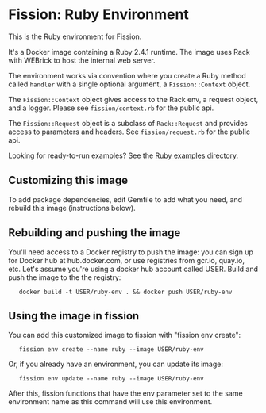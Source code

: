 # Fission: Ruby Environment

This is the Ruby environment for Fission.

It's a Docker image containing a Ruby 2.4.1 runtime. The image uses
Rack with WEBrick to host the internal web server.

The environment works via convention where you create a Ruby method
called `handler` with a single optional argument, a `Fission::Context`
object.

The `Fission::Context` object gives access to the Rack env, a
request object, and a logger. Please see `fission/context.rb` for the
public api.

The `Fission::Request` object is a subclass of `Rack::Request` and
provides access to parameters and headers. See `fission/request.rb`
for the public api.

Looking for ready-to-run examples? See the [Ruby examples directory](../../examples/ruby).

## Customizing this image

To add package dependencies, edit Gemfile to add what you
need, and rebuild this image (instructions below).

## Rebuilding and pushing the image

You'll need access to a Docker registry to push the image: you can
sign up for Docker hub at hub.docker.com, or use registries from
gcr.io, quay.io, etc.  Let's assume you're using a docker hub account
called USER.  Build and push the image to the the registry:

```
   docker build -t USER/ruby-env . && docker push USER/ruby-env
```

## Using the image in fission

You can add this customized image to fission with "fission env
create":

```
   fission env create --name ruby --image USER/ruby-env
```

Or, if you already have an environment, you can update its image:

```
   fission env update --name ruby --image USER/ruby-env
```

After this, fission functions that have the env parameter set to the
same environment name as this command will use this environment.
